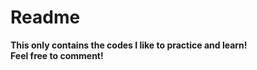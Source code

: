 Readme
===

__This only contains the codes I like to practice and learn! <br>
Feel free to comment!__

